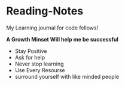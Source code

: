 # Reading-Notes
My Learning journal for code fellows!

**A Growth Minset Will help me be successful**

- Stay Positive
- Ask for help
- Never stop learning
- Use Every Resourse
- surround yourself with like minded people

